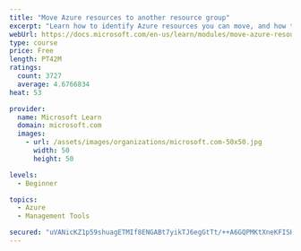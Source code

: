 ```yaml
---
title: "Move Azure resources to another resource group"
excerpt: "Learn how to identify Azure resources you can move, and how to move them to a new resource group."
webUrl: https://docs.microsoft.com/en-us/learn/modules/move-azure-resources-another-resource-group/
type: course
price: Free
length: PT42M
ratings:
  count: 3727
  average: 4.6766834
heat: 53

provider:
  name: Microsoft Learn
  domain: microsoft.com
  images:
    - url: /assets/images/organizations/microsoft.com-50x50.jpg
      width: 50
      height: 50

levels:
  - Beginner

topics:
  - Azure
  - Management Tools

secured: "uVANicKZ1p59shuagETMIf8ENGABt7yikTJ6egGtTt/++A6GQPMKtXneKFISHVj9res40OxxKiO6P3auNrFA0u3Plx0jU/9pzxha4t4/kU2hcekGxm5lgle0+QMwYzqREv8/XP/8yehIoWHaWey5GjRHTQibSGMpw3EoFkDa2b41ubqhMwCKj/Fh2S7qDl0WfAZdRqH5jjHZsxfWJmlsrmgCF0oVC6l/u7wTVQ2LSU9hiJ/F0Fa0vtR+ppTdwc8Da/qksr6jjY+kQ29mJqirCOYv8TydbEZ1+UlfHoE2ilUbySm5c2ZGsa3Y2kDfNaa6NTEKWxHi/CodQCu5uVlR0Xz7C1UPhdUJ3GsdweVO0IkcwKU3MUScKH1nJ35IHvJ+4od3c/H/ycNBXj8Yxz8f3TlkwtW6zlmEd3z+VpUC9NU=;zPjK4lJJj5xNug1htURqTQ=="
---
```


